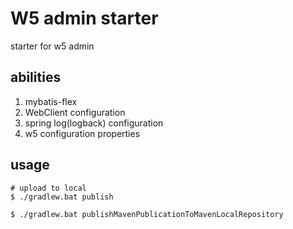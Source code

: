 # W5 admin starter

starter for w5 admin

## abilities

1. mybatis-flex
2. WebClient configuration
3. spring log(logback) configuration
4. w5 configuration properties

## usage

```shell
# upload to local
$ ./gradlew.bat publish

$ ./gradlew.bat publishMavenPublicationToMavenLocalRepository
```
